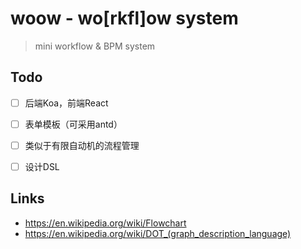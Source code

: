 woow - wo[rkfl]ow system
===

> mini workflow & BPM system


## Todo

- [ ] 后端Koa，前端React
- [ ] 表单模板（可采用antd）
- [ ] 类似于有限自动机的流程管理
- [ ] 设计DSL


## Links

- https://en.wikipedia.org/wiki/Flowchart
- https://en.wikipedia.org/wiki/DOT_(graph_description_language)

